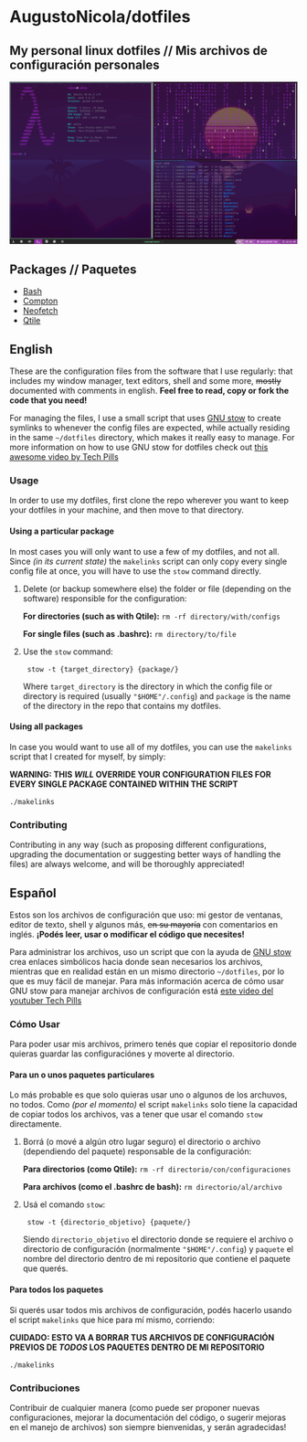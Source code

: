 # AugustoNicola/dotfiles
## My personal linux dotfiles // Mis archivos de configuración personales

![Screenshot](https://raw.githubusercontent.com/AugustoNicola/dotfiles/main/screenshot.png?token=ALORPBRCJKKEADUDLEHP5D3AKUENE)

## Packages // Paquetes
* [Bash](https://github.com/AugustoNicola/dotfiles/tree/main/bash)
* [Compton](https://github.com/AugustoNicola/dotfiles/tree/main/compton/compton)
* [Neofetch](https://github.com/AugustoNicola/dotfiles/tree/main/neofetch/neofetch)
* [Qtile](https://github.com/AugustoNicola/dotfiles/tree/main/qtile/qtile)

## English

These are the configuration files from the software that I use regularly: that includes my window manager, text editors, shell and some more, ~~mostly~~ documented with comments in english. **Feel free to read, copy or fork the code that you need!**

For managing the files, I use a small script that uses [GNU stow](https://www.gnu.org/software/stow/) to create symlinks to whenever the config files are expected, while actually residing in the same `~/dotfiles` directory, which makes it really easy to manage. For more information on how to use GNU stow for dotfiles check out [this awesome video by Tech Pills](https://www.youtube.com/watch?v=GqL6W-ua7uQ)

### Usage
In order to use my dotfiles, first clone the repo wherever you want to keep your dotfiles in your machine, and then move to that directory.

#### Using a particular package
In most cases you will only want to use a few of my dotfiles, and not all. Since _(in its current state)_ the `makelinks` script can only copy every single config file at once, you will have to use the `stow` command directly.

1. Delete (or backup somewhere else) the folder or file (depending on the software) responsible for the configuration: 

	**For directories (such as with Qtile):** `rm -rf directory/with/configs`
	
	**For single files (such as .bashrc):** `rm directory/to/file`
	
2. Use the `stow` command:

		stow -t {target_directory} {package/}
		
	Where `target_directory` is the directory in which the config file or directory is required (usually `"$HOME"/.config`) and `package` is the name of the directory in the repo that contains my dotfiles.

#### Using all packages
In case you would want to use all of my dotfiles, you can use the `makelinks` script that I created for myself, by simply:

**WARNING: THIS _WILL_ OVERRIDE YOUR CONFIGURATION FILES FOR EVERY SINGLE PACKAGE CONTAINED WITHIN THE SCRIPT**

	./makelinks


###  Contributing
Contributing in any way (such as proposing different configurations, upgrading the documentation or suggesting better ways of handling the files) are always welcome, and will be thoroughly appreciated!



## Español
Estos son los archivos de configuración que uso: mi gestor de ventanas, editor de texto, shell y algunos más, ~~en su mayoría~~ con comentarios en inglés. **¡Podés leer, usar o modificar el código que necesites!**

Para administrar los archivos, uso un script que con la ayuda de [GNU stow](https://www.gnu.org/software/stow/) crea enlaces simbólicos hacia donde sean necesarios los archivos, mientras que en realidad están en un mismo directorio `~/dotfiles`, por lo que es muy fácil de manejar. Para más información acerca de cómo usar GNU stow para manejar archivos de configuración está [este video del youtuber Tech Pills](https://www.youtube.com/watch?v=GqL6W-ua7uQ)

### Cómo Usar
Para poder usar mis archivos, primero tenés que copiar el repositorio donde quieras guardar las configuraciónes y moverte al directorio.

#### Para un o unos paquetes particulares
Lo más probable es que solo quieras usar uno o algunos de los archuvos, no todos. Como _(por el momento)_ el script `makelinks` solo tiene la capacidad de copiar todos los archivos, vas a tener que usar el comando `stow` directamente.

1. Borrá (o mové a algún otro lugar seguro) el directorio o archivo (dependiendo del paquete) responsable de la configuración: 

	**Para directorios (como Qtile):** `rm -rf directorio/con/configuraciones`
	
	**Para archivos (como el .bashrc de bash):** `rm directorio/al/archivo`
	
2. Usá el comando `stow`:

		stow -t {directorio_objetivo} {paquete/}
		
	Siendo `directorio_objetivo` el directorio donde se requiere el archivo o directorio de configuración (normalmente `"$HOME"/.config`) y `paquete` el nombre del directorio dentro de mi repositorio que contiene el paquete que querés.

#### Para todos los paquetes
Si querés usar todos mis archivos de configuración, podés hacerlo usando el script `makelinks` que hice para mí mismo, corriendo:

**CUIDADO: ESTO VA A BORRAR TUS ARCHIVOS DE CONFIGURACIÓN PREVIOS DE _TODOS_ LOS PAQUETES DENTRO DE MI REPOSITORIO**

	./makelinks

###  Contribuciones
Contribuir de cualquier manera (como puede ser proponer nuevas configuraciones, mejorar la documentación del código, o sugerir mejoras en el manejo de archivos) son siempre bienvenidas, y serán agradecidas!